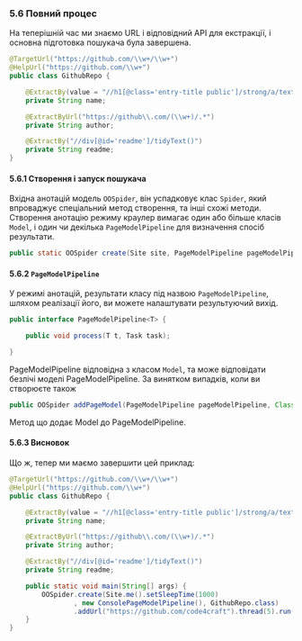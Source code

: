 ### 5.6 Повний процес

На теперішній час ми знаємо URL і відповідний API для екстракції, і основна підготовка пошукача була завершена.

```java
@TargetUrl("https://github.com/\\w+/\\w+")
@HelpUrl("https://github.com/\\w+")
public class GithubRepo {

    @ExtractBy(value = "//h1[@class='entry-title public']/strong/a/text()", notNull = true)
    private String name;

    @ExtractByUrl("https://github\\.com/(\\w+)/.*")
    private String author;

    @ExtractBy("//div[@id='readme']/tidyText()")
    private String readme;
}
```

#### 5.6.1 Створення і запуск пошукача

Вхідна анотацій модель `OOSpider`, він успадковує клас `Spider`, який впроваджує спеціальний метод створення, та інші схожі методи. Створення анотацію режиму краулер вимагає один або більше класів  `Model`, і один чи декілька `PageModelPipeline` для визначення спосіб результати.

```java
public static OOSpider create(Site site, PageModelPipeline pageModelPipeline, Class... pageModels);
```

#### 5.6.2 `PageModelPipeline`
У режимі анотацій, результати класу під назвою `PageModelPipeline`, шляхом реалізації його, ви можете налаштувати результуючий вихід.

```java
public interface PageModelPipeline<T> {

    public void process(T t, Task task);

}
```

PageModelPipeline відповідна з класом `Model`, та може відповідати безлічі моделі PageModelPipeline. За винятком випадків, коли ви створюєте також

```java
public OOSpider addPageModel(PageModelPipeline pageModelPipeline, Class... pageModels)
```

Метод що додає Model до PageModelPipeline.

#### 5.6.3 Висновок
Що ж, тепер ми маємо завершити цей приклад:


```java
@TargetUrl("https://github.com/\\w+/\\w+")
@HelpUrl("https://github.com/\\w+")
public class GithubRepo {

    @ExtractBy(value = "//h1[@class='entry-title public']/strong/a/text()", notNull = true)
    private String name;

    @ExtractByUrl("https://github\\.com/(\\w+)/.*")
    private String author;

    @ExtractBy("//div[@id='readme']/tidyText()")
    private String readme;

    public static void main(String[] args) {
        OOSpider.create(Site.me().setSleepTime(1000)
                , new ConsolePageModelPipeline(), GithubRepo.class)
                .addUrl("https://github.com/code4craft").thread(5).run();
    }
}
```
